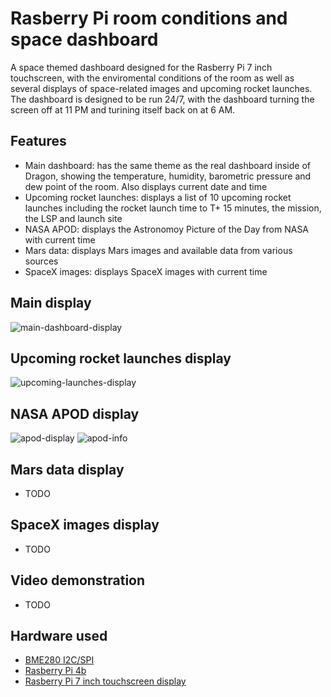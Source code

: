 # Rasberry Pi room conditions and space dashboard
A space themed dashboard designed for the Rasberry Pi 7 inch touchscreen, with the enviromental conditions of the room as well as several displays of space-related images and upcoming rocket launches. The dashboard is designed to be run 24/7, with the dashboard turning the screen off at 11 PM and turining itself back on at 6 AM.
## Features
- Main dashboard: has the same theme as the real dashboard inside of Dragon, showing the temperature, humidity, barometric pressure and dew point of the room. Also displays current date and time
- Upcoming rocket launches: displays a list of 10 upcoming rocket launches including the rocket launch time to T+ 15 minutes, the mission, the LSP and launch site
- NASA APOD: displays the Astronomoy Picture of the Day from NASA with current time
- Mars data: displays Mars images and available data from various sources
- SpaceX images: displays SpaceX images with current time
## Main display
![main-dashboard-display](https://github.com/user-attachments/assets/5efea8df-2290-49e1-abe4-34023e6fdb78)
## Upcoming rocket launches display
![upcoming-launches-display](https://github.com/user-attachments/assets/2a6be40f-71ed-4ff7-9f89-98cf1181af76)
## NASA APOD display
![apod-display](https://github.com/user-attachments/assets/c3b5db63-95f5-4674-911b-d80c57756c47)
![apod-info](https://github.com/user-attachments/assets/1a22168a-7c51-4e00-8297-ba314c45ec06)
## Mars data display
- TODO
## SpaceX images display
- TODO
## Video demonstration
- TODO
## Hardware used
- [BME280 I2C/SPI](https://learn.adafruit.com/adafruit-bme280-humidity-barometric-pressure-temperature-sensor-breakout/downloads)
- [Rasberry Pi 4b](https://www.raspberrypi.com/products/raspberry-pi-4-model-b/)
- [Rasberry Pi 7 inch touchscreen display](https://www.raspberrypi.com/products/raspberry-pi-touch-display/)
